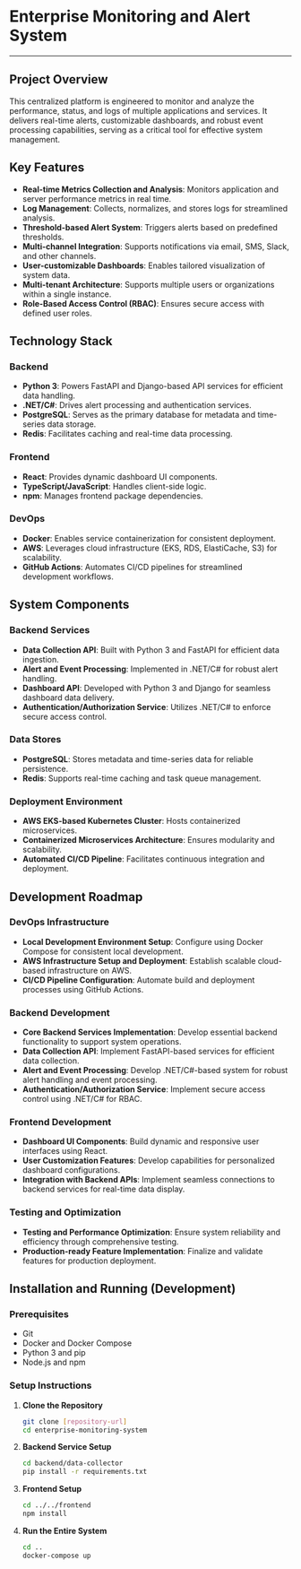 # Enterprise Monitoring and Alert System
***
## Project Overview

This centralized platform is engineered to monitor and analyze the performance, status, and logs of multiple applications and services. It delivers real-time alerts, customizable dashboards, and robust event processing capabilities, serving as a critical tool for effective system management.


## Key Features

- **Real-time Metrics Collection and Analysis**: Monitors application and server performance metrics in real time.
- **Log Management**: Collects, normalizes, and stores logs for streamlined analysis.
- **Threshold-based Alert System**: Triggers alerts based on predefined thresholds.
- **Multi-channel Integration**: Supports notifications via email, SMS, Slack, and other channels.
- **User-customizable Dashboards**: Enables tailored visualization of system data.
- **Multi-tenant Architecture**: Supports multiple users or organizations within a single instance.
- **Role-Based Access Control (RBAC)**: Ensures secure access with defined user roles.


## Technology Stack

### Backend
- **Python 3**: Powers FastAPI and Django-based API services for efficient data handling.
- **.NET/C#**: Drives alert processing and authentication services.
- **PostgreSQL**: Serves as the primary database for metadata and time-series data storage.
- **Redis**: Facilitates caching and real-time data processing.

### Frontend
- **React**: Provides dynamic dashboard UI components.
- **TypeScript/JavaScript**: Handles client-side logic.
- **npm**: Manages frontend package dependencies.

### DevOps
- **Docker**: Enables service containerization for consistent deployment.
- **AWS**: Leverages cloud infrastructure (EKS, RDS, ElastiCache, S3) for scalability.
- **GitHub Actions**: Automates CI/CD pipelines for streamlined development workflows.


## System Components

### Backend Services
- **Data Collection API**: Built with Python 3 and FastAPI for efficient data ingestion.
- **Alert and Event Processing**: Implemented in .NET/C# for robust alert handling.
- **Dashboard API**: Developed with Python 3 and Django for seamless dashboard data delivery.
- **Authentication/Authorization Service**: Utilizes .NET/C# to enforce secure access control.

### Data Stores
- **PostgreSQL**: Stores metadata and time-series data for reliable persistence.
- **Redis**: Supports real-time caching and task queue management.

### Deployment Environment
- **AWS EKS-based Kubernetes Cluster**: Hosts containerized microservices.
- **Containerized Microservices Architecture**: Ensures modularity and scalability.
- **Automated CI/CD Pipeline**: Facilitates continuous integration and deployment.


## Development Roadmap

### DevOps Infrastructure

- **Local Development Environment Setup**: Configure using Docker Compose for consistent local development.
- **AWS Infrastructure Setup and Deployment**: Establish scalable cloud-based infrastructure on AWS.
- **CI/CD Pipeline Configuration**: Automate build and deployment processes using GitHub Actions.

### Backend Development

- **Core Backend Services Implementation**: Develop essential backend functionality to support system operations.
- **Data Collection API**: Implement FastAPI-based services for efficient data collection.
- **Alert and Event Processing**: Develop .NET/C#-based system for robust alert handling and event processing.
- **Authentication/Authorization Service**: Implement secure access control using .NET/C# for RBAC.

### Frontend Development

- **Dashboard UI Components**: Build dynamic and responsive user interfaces using React.
- **User Customization Features**: Develop capabilities for personalized dashboard configurations.
- **Integration with Backend APIs**: Implement seamless connections to backend services for real-time data display.

### Testing and Optimization

- **Testing and Performance Optimization**: Ensure system reliability and efficiency through comprehensive testing.
- **Production-ready Feature Implementation**: Finalize and validate features for production deployment.


## Installation and Running (Development)

### Prerequisites
- Git
- Docker and Docker Compose
- Python 3 and pip
- Node.js and npm

### Setup Instructions

1. **Clone the Repository**
   ```bash
   git clone [repository-url]
   cd enterprise-monitoring-system
   ```

2. **Backend Service Setup**
   ```bash
   cd backend/data-collector
   pip install -r requirements.txt
   ```

3. **Frontend Setup**
   ```bash
   cd ../../frontend
   npm install
   ```

4. **Run the Entire System**
   ```bash
   cd ..
   docker-compose up
   ```
   
